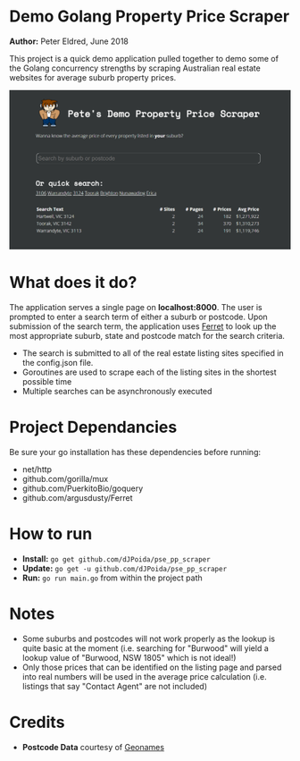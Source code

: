 # Demo Golang Property Price Scraper
**Author:** Peter Eldred, June 2018

This project is a quick demo application pulled together to demo some of the Golang concurrency strengths by scraping Australian real estate websites for average suburb property prices.

![Screenshot](examples/screenshot_1.png)

# What does it do?
The application serves a single page on **localhost:8000**. The user is prompted to enter a search term of either a suburb or postcode. Upon submission of the search term, the application uses [Ferret](github.com/argusdusty/Ferret) to look up the most appropriate suburb, state and postcode match for the search criteria.

* The search is submitted to all of the real estate listing sites specified in the config.json file.
* Goroutines are used to scrape each of the listing sites in the shortest possible time
* Multiple searches can be asynchronously executed

# Project Dependancies
Be sure your go installation has these dependencies  before running:
* net/http
* github.com/gorilla/mux
* github.com/PuerkitoBio/goquery
* github.com/argusdusty/Ferret

# How to run
* **Install:** `go get github.com/dJPoida/pse_pp_scraper`
* **Update:** `go get -u github.com/dJPoida/pse_pp_scraper`
* **Run:** `go run main.go` from within the project path

# Notes
* Some suburbs and postcodes will not work properly as the lookup is quite basic at the moment (i.e. searching for "Burwood" will yield a lookup value of "Burwood, NSW 1805" which is not ideal!)
* Only those prices that can be identified on the listing page and parsed into real numbers will be used in the average price calculation (i.e. listings that say "Contact Agent" are not included)

# Credits
* **Postcode Data** courtesy of [Geonames](http://www.geonames.org/)
